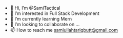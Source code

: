 - 👋 Hi, I’m @SamiTactical
- 👀 I’m interested in Full Stack Development 
- 🌱 I’m currently learning Mern
- 💞️ I’m looking to collaborate on ...
- 📫 How to reach me samiullahtariqbutt@gmail.com

<!---
SamiTactical/SamiTactical is a ✨ special ✨ repository because its `README.md` (this file) appears on your GitHub profile.
You can click the Preview link to take a look at your changes.
--->
